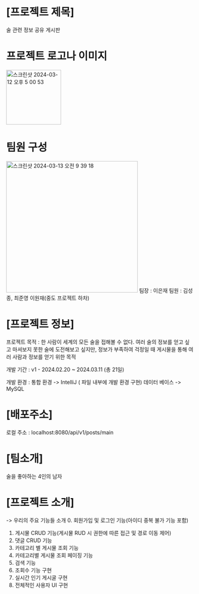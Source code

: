 # [프로젝트 제목]
술 관련 정보 공유 게시판

# 프로젝트 로고나 이미지
<img width="147" alt="스크린샷 2024-03-12 오후 5 00 53" src="https://github.com/4ourman/fourman/assets/128332821/80722091-21de-4511-8ad6-33c603ce940c">

 # 팀원 구성
 <img width="353" alt="스크린샷 2024-03-13 오전 9 39 18" src="https://github.com/4ourman/fourman/assets/128332821/bf80d398-c3eb-4d6d-9427-b69156154f16">
 팀장 : 이은재
 팀원 : 김성종, 최준영 이원재(중도 프로젝트 하차)


# [프로젝트 정보]

프로젝트 목적 : 
한 사람이 세계의 모든 술을 접해볼 수 없다. 여러 술의 정보를 얻고 싶고 마셔보지 못한 술에 도전해보고 싶지만,
정보가 부족하여 걱정일 때 게시물을 통해 여러 사람과 정보를 얻기 위한 목적

개발 기간 :
v1 - 2024.02.20 ~ 2024.03.11 (총 21일)

개발 환경 :
통합 환경 -> IntelliJ ( 파일 내부에 개발 환경 구현)
데이터 베이스 -> MySQL


# [배포주소]
로컬 주소 : localhost:8080/api/v1/posts/main

# [팀소개]
술을 좋아하는 4인의 남자

# [프로젝트 소개]

-> 우리의 주요 기능들 소개
0. 회원가입 및 로그인 기능(아이디 중복 불가 기능 포함)
1. 게시물 CRUD 기능(게시물 RUD 시 권한에 따른 접근 및 경로 이동 제어)
2. 댓글 CRUD 기능
3. 카테고리 별 게시물 조회 기능
4. 카테고리별 게시물 조회 페이징 기능
5. 검색 기능
6. 조회수 기능 구현
7. 실시간 인기 게시굴 구현
8. 전체적인 사용자 UI 구현
